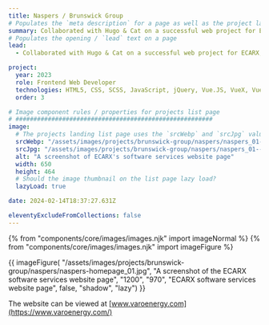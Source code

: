 ```yaml
---
title: Naspers / Brunswick Group
# Populates the `meta description` for a page as well as the project landing page project-specific summary
summary: Collaborated with Hugo & Cat on a successful web project for ECARX, a leading automotive technology company.
# Populates the opening / `lead` text on a page
lead:
  - Collaborated with Hugo & Cat on a successful web project for ECARX, a leading automotive technology company.

project:
  year: 2023
  role: Frontend Web Developer
  technologies: HTML5, CSS, SCSS, JavaScript, jQuery, Vue.JS, VueX, Vue Router, GSAP, Bootstrap 5, Bitbucket, WordPress, (Headless CMS & Advanced Custom Fields), Umbraco, Photoshop, Figma, JIRA, Confluence.
  order: 3

# Image component rules / properties for projects list page
# #######################################################
image:
  # The projects landing list page uses the `srcWebp` and `srcJpg` values
  srcWebp: "/assets/images/projects/brunswick-group/naspers/naspers_01--thumbnail.webp"
  srcJpg: "/assets/images/projects/brunswick-group/naspers/naspers_01--thumbnail.jpg"
  alt: "A screenshot of ECARX's software services website page"
  width: 650
  height: 464
  # Should the image thumbnail on the list page lazy load?
  lazyLoad: true

date: 2024-02-14T18:37:27.631Z

eleventyExcludeFromCollections: false
---
```


{% from "components/core/images/images.njk" import imageNormal %}
{% from "components/core/images/images.njk" import imageFigure %}

{{ imageFigure(
  "/assets/images/projects/brunswick-group/naspers/naspers-homepage_01.jpg",
  "A screenshot of the ECARX software services website page",
  "1200",
  "970",
  "ECARX software services website page",
  false,
  "shadow",
  "lazy")
}}

The website can be viewed at [www.varoenergy.com](https://www.varoenergy.com/)

